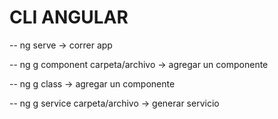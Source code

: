 # CLI ANGULAR
-- ng serve -> correr app

-- ng g component carpeta/archivo -> agregar un componente

-- ng g class  -> agregar un componente

-- ng g service carpeta/archivo -> generar servicio
